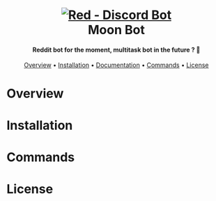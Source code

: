 <h1 align="center">
  <br>
  <a href="https://github.com/Silverliee/moonbot/"><img src="https://github.com/Silverliee/moonbot/moonBotDocumentationImage.png" alt="Red - Discord Bot"></a>
  <br>
  Moon Bot
  <br>
</h1>

<h4 align="center">Reddit bot for the moment, multitask bot in the future ? &#x1F914;</h4>

<p align="center">
  <a href="#overview">Overview</a>
  •
  <a href="#installation">Installation</a>
  •
  <a href="http://red-discordbot.readthedocs.io/en/stable/index.html">Documentation</a>
  •
  <a href="#Commands">Commands</a>
  •
  <a href="#license">License</a>
</p>

# Overview

# Installation

# Commands

# License

